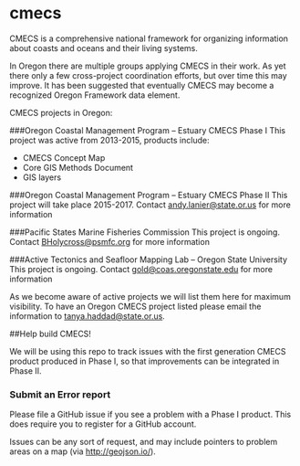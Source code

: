 # cmecs
CMECS is a comprehensive national framework for organizing information about coasts and oceans and their living systems.

In Oregon there are multiple groups applying CMECS in their work. As yet there only a few cross-project coordination efforts, but over time this may improve. It has been suggested that eventually CMECS may become a recognized Oregon Framework data element.

CMECS projects in Oregon:

###Oregon Coastal Management Program – Estuary CMECS Phase I
This project was active from 2013-2015, products include:
- CMECS Concept Map
- Core GIS Methods Document
- GIS layers

###Oregon Coastal Management Program – Estuary CMECS Phase II
This project will take place 2015-2017. Contact andy.lanier@state.or.us for more information

###Pacific States Marine Fisheries Commission
This project is ongoing. Contact BHolycross@psmfc.org for more information

###Active Tectonics and Seafloor Mapping Lab – Oregon State University
This project is ongoing. Contact gold@coas.oregonstate.edu for more information

As we become aware of active projects we will list them here for maximum visibility. To have an Oregon CMECS project listed please email the information to tanya.haddad@state.or.us.

##Help build CMECS!

We will be using this repo to track issues with the first generation CMECS product produced in Phase I, so that improvements can be integrated in Phase II.

### Submit an Error report

Please file a GitHub issue if you see a problem with a Phase I product. This does require you to register for a GitHub account.

Issues can be any sort of request, and may include pointers to problem areas on a map (via http://geojson.io/).
